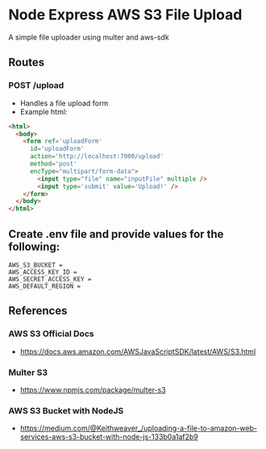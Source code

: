 # Node Express AWS S3 File Upload
A simple file uploader using multer and aws-sdk

## Routes
### POST /upload
- Handles a file upload form
- Example html:
```html
<html>
  <body>
    <form ref='uploadForm' 
      id='uploadForm' 
      action='http://localhost:7000/upload' 
      method='post' 
      encType="multipart/form-data">
        <input type="file" name="inputFile" multiple />
        <input type='submit' value='Upload!' />
    </form>     
  </body>
</html>
```

## Create .env file and provide values for the following:
```
AWS_S3_BUCKET = 
AWS_ACCESS_KEY_ID = 
AWS_SECRET_ACCESS_KEY = 
AWS_DEFAULT_REGION = 
```

## References
### AWS S3 Official Docs
* https://docs.aws.amazon.com/AWSJavaScriptSDK/latest/AWS/S3.html
### Multer S3
* https://www.npmjs.com/package/multer-s3
### AWS S3 Bucket with NodeJS
* https://medium.com/@Keithweaver_/uploading-a-file-to-amazon-web-services-aws-s3-bucket-with-node-js-133b0a1af2b9